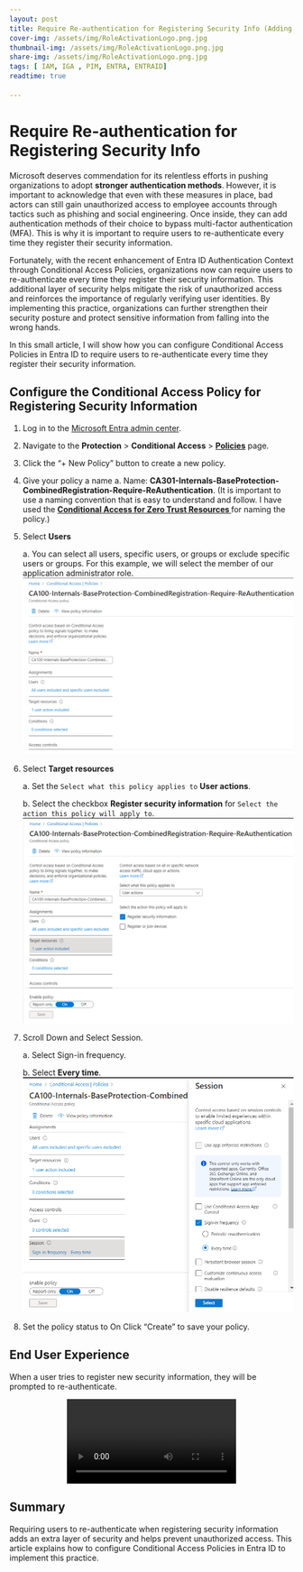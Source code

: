 ```yaml
---
layout: post
title: Require Re-authentication for Registering Security Info (Adding Authentication Method) in Entra ID
cover-img: /assets/img/RoleActivationLogo.png.jpg
thumbnail-img: /assets/img/RoleActivationLogo.png.jpg
share-img: /assets/img/RoleActivationLogo.png.jpg
tags: [ IAM, IGA , PIM, ENTRA, ENTRAID]
readtime: true

---
```

# Require Re-authentication for Registering Security Info

Microsoft deserves commendation for its relentless efforts in pushing organizations to adopt **stronger authentication methods**. However, it is important to acknowledge that even with these measures in place, bad actors can still gain unauthorized access to employee accounts through tactics such as phishing and social engineering. Once inside, they can add authentication methods of their choice to bypass multi-factor authentication (MFA). This is why it is important to require users to re-authenticate every time they register their security information.

Fortunately, with the recent enhancement of Entra ID Authentication Context through Conditional Access Policies, organizations now can require users to re-authenticate every time they register their security information. This additional layer of security helps mitigate the risk of unauthorized access and reinforces the importance of regularly verifying user identities. By implementing this practice, organizations can further strengthen their security posture and protect sensitive information from falling into the wrong hands.

In this small article, I will show how you can configure Conditional Access Policies in Entra ID to require users to re-authenticate every time they register their security information.

## Configure the Conditional Access Policy for Registering Security Information

1. Log in to the [Microsoft Entra admin center](https://entra.microsoft.com).
1. Navigate to the **Protection** > **Conditional Access** > **[Policies](https://entra.microsoft.com/#view/Microsoft_AAD_ConditionalAccess/ConditionalAccessBlade/~/Policies/fromNav/)** page.
1. Click the “+ New Policy” button to create a new policy.
1. Give your policy a name
    a. Name: **CA301-Internals-BaseProtection-CombinedRegistration-Require-ReAuthentication**. (It is important to use a naming convention that is easy to understand and follow. I have used the **[Conditional Access for Zero Trust Resources
](https://docs.microsoft.com/en-us/azure/architecture/guide/security/conditional-access-zero-trust?msclkid=d1768a34ceda11ec9b6c8f244f8d05bd)** for naming the policy.)
1. Select **Users**

    a. You can select all users, specific users, or groups or exclude specific users or groups. For this example, we will select the member of our application administrator role.
    ![Select Users](/assets/img/RoleActivation10.png)

1. Select **Target resources**

    a. Set the `Select what this policy applies to` **User actions**.

    b. Select the checkbox **Register security information** for `Select the action this policy will apply to`.
    ![Select Target Resources](/assets/img/RoleActivation11.png)

1. Scroll Down and Select Session.

    a. Select Sign-in frequency.

    b. Select **Every time**.
    ![Select Session](/assets/img/RoleActivation12.png)

1. Set the policy status to On
Click “Create” to save your policy.


## End User Experience

When a user tries to register new security information, they will be prompted to re-authenticate.

<div style="display: flex; justify-content: center;">
  <video controls>
    <source src="/assets/img/RoleActivation9.mp4" type="video/mp4">
    Your browser does not support the video tag.
  </video>
</div>


## Summary

Requiring users to re-authenticate when registering security information adds an extra layer of security and helps prevent unauthorized access. This article explains how to configure Conditional Access Policies in Entra ID to implement this practice.



